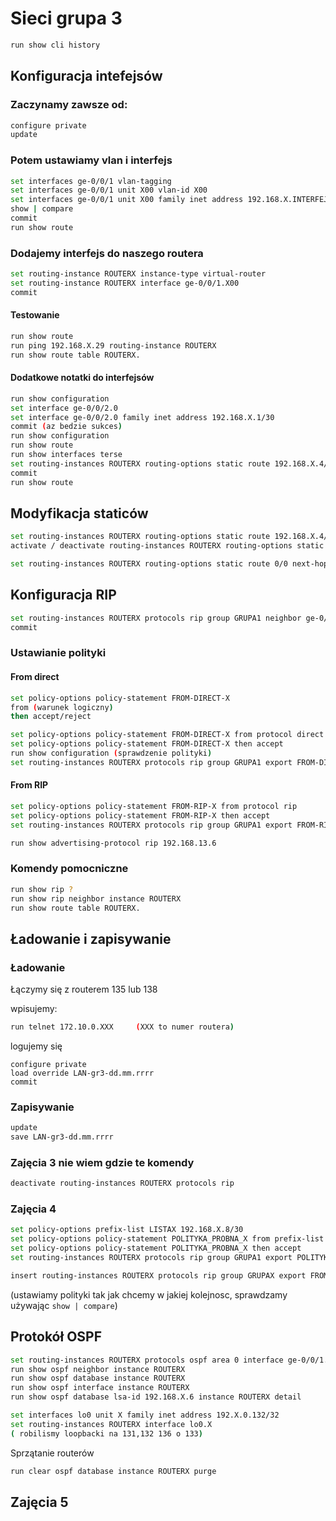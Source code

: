 # Sieci grupa 3

```bash
run show cli history
```

## Konfiguracja intefejsów

### Zaczynamy zawsze od:

```bash 
configure private
update
```
### Potem ustawiamy vlan i interfejs

```bash
set interfaces ge-0/0/1 vlan-tagging
set interfaces ge-0/0/1 unit X00 vlan-id X00
set interfaces ge-0/0/1 unit X00 family inet address 192.168.X.INTERFEJS (np .9/30)
show | compare
commit
run show route
```

### Dodajemy interfejs do naszego routera
```bash
set routing-instance ROUTERX instance-type virtual-router
set routing-instance ROUTERX interface ge-0/0/1.X00
commit
```

#### Testowanie
```bash
run show route
run ping 192.168.X.29 routing-instance ROUTERX
run show route table ROUTERX.
```
#### Dodatkowe notatki do interfejsów
```bash
run show configuration
set interface ge-0/0/2.0
set interface ge-0/0/2.0 family inet address 192.168.X.1/30
commit (az bedzie sukces)
run show configuration
run show route
run show interfaces terse
set routing-instances ROUTERX routing-options static route 192.168.X.4/30 next-hop 193.168.X.30
commit
run show route
```
## Modyfikacja staticów

```bash
set routing-instances ROUTERX routing-options static route 192.168.X.4/30 next-hop 193.168.X.30
activate / deactivate routing-instances ROUTERX routing-options static

set routing-instances ROUTERX routing-options static route 0/0 next-hop 192.168.1.6
```

## Konfiguracja RIP
```bash
set routing-instances ROUTERX protocols rip group GRUPA1 neighbor ge-0/0/1.X00
commit
```

### Ustawianie polityki

#### From direct
```bash
set policy-options policy-statement FROM-DIRECT-X
from (warunek logiczny) 
then accept/reject
```

```bash
set policy-options policy-statement FROM-DIRECT-X from protocol direct
set policy-options policy-statement FROM-DIRECT-X then accept
run show configuration (sprawdzenie polityki)
set routing-instances ROUTERX protocols rip group GRUPA1 export FROM-DIRECT-X
```
#### From RIP
```bash
set policy-options policy-statement FROM-RIP-X from protocol rip
set policy-options policy-statement FROM-RIP-X then accept
set routing-instances ROUTERX protocols rip group GRUPA1 export FROM-RIP-X

run show advertising-protocol rip 192.168.13.6
```

### Komendy pomocniczne
```bash
run show rip ?
run show rip neighbor instance ROUTERX
run show route table ROUTERX.

```

## Ładowanie i zapisywanie

### Ładowanie
Łączymy się z routerem 135 lub 138

wpisujemy:

```bash
run telnet 172.10.0.XXX     (XXX to numer routera)
```

logujemy się
```
configure private
load override LAN-gr3-dd.mm.rrrr
commit
```
### Zapisywanie
```bash
update
save LAN-gr3-dd.mm.rrrr
```

### Zajęcia 3 nie wiem gdzie te komendy
```bash
deactivate routing-instances ROUTERX protocols rip
```

### Zajęcia 4
```bash
set policy-options prefix-list LISTAX 192.168.X.8/30
set policy-options policy-statement POLITYKA_PROBNA_X from prefix-list LISTA1
set policy-options policy-statement POLITYKA_PROBNA_X then accept
set routing-instances ROUTERX protocols rip group GRUPA1 export POLITYKA_PROBNA_X

insert routing-instances ROUTERX protocols rip group GRUPAX export FROM-RIP-1 before/after FROM-DIRECT-1 
```
(ustawiamy polityki tak jak chcemy w jakiej kolejnosc, sprawdzamy używając ```show | compare```)

## Protokół OSPF

```bash
set routing-instances ROUTERX protocols ospf area 0 interface ge-0/0/1.X00 potem X01 potem X05
run show ospf neighbor instance ROUTERX
run show ospf database instance ROUTERX
run show ospf interface instance ROUTERX
run show ospf database lsa-id 192.168.X.6 instance ROUTERX detail

set interfaces lo0 unit X family inet address 192.X.0.132/32
set routing-instances ROUTERX interface lo0.X
( robilismy loopbacki na 131,132 136 o 133)
```

Sprzątanie routerów
```bash
run clear ospf database instance ROUTERX purge
```

## Zajęcia 5

```bash

```